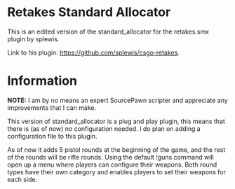 # Retakes Standard Allocator
This is an edited version of the standard_allocator for the retakes.smx plugin by splewis.

Link to his plugin: https://github.com/splewis/csgo-retakes.

# Information
**NOTE:** I am by no means an expert SourcePawn scripter and appreciate any improvements that I can make.

This version of standard_allocator is a plug and play plugin, this means that there is (as of now) no configuration needed. I do plan on adding a configuration file to this plugin.

As of now it adds 5 pistol rounds at the beginning of the game, and the rest of the rounds will be rifle rounds.
Using the default !guns command will open up a menu where players can configure their weapons. Both round types have their own category and enables players to set their weapons for each side.
